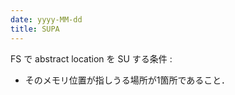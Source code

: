 ```yaml
---
date: yyyy-MM-dd
title: SUPA
---
```


FS で abstract location を SU する条件 :
- そのメモリ位置が指しうる場所が1箇所であること．



